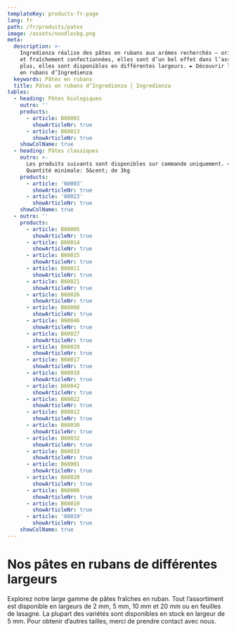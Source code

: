 ```yaml
---
templateKey: products-fr-page
lang: fr
path: /fr/produits/pates
image: /assets/noodlesbg.png
meta:
  description: >-
    Ingredienza réalise des pâtes en rubans aux arômes recherchés – originales
    et fraîchement confectionnées, elles sont d’un bel effet dans l’assiette. De
    plus, elles sont disponibles en différentes largeurs. ► Découvrir les pâtes
    en rubans d’Ingredienza
  keywords: Pâtes en rubans
  title: Pâtes en rubans d’Ingredienza | Ingredienza
tables:
  - heading: Pâtes biologiques
    outro: ''
    products:
      - article: B60002
        showArticleNr: true
      - article: B60013
        showArticleNr: true
    showColName: true
  - heading: Pâtes classiques
    outro: >-
      Les produits suivants sont disponibles sur commande uniquement. <br />
      Quantité minimale: 5&cent; de 3kg
    products:
      - article: '60003'
        showArticleNr: true
      - article: '60023'
        showArticleNr: true
    showColName: true
  - outro: ''
    products:
      - article: B60005
        showArticleNr: true
      - article: B60014
        showArticleNr: true
      - article: B60015
        showArticleNr: true
      - article: B60011
        showArticleNr: true
      - article: B60021
        showArticleNr: true
      - article: B60026
        showArticleNr: true
      - article: B60008
        showArticleNr: true
      - article: B60046
        showArticleNr: true
      - article: B60027
        showArticleNr: true
      - article: B60029
        showArticleNr: true
      - article: B60017
        showArticleNr: true
      - article: B60018
        showArticleNr: true
      - article: B60042
        showArticleNr: true
      - article: B60022
        showArticleNr: true
      - article: B60012
        showArticleNr: true
      - article: B60030
        showArticleNr: true
      - article: B60032
        showArticleNr: true
      - article: B60033
        showArticleNr: true
      - article: B60001
        showArticleNr: true
      - article: B60020
        showArticleNr: true
      - article: B60006
        showArticleNr: true
      - article: B60010
        showArticleNr: true
      - article: '60019'
        showArticleNr: true
    showColName: true
---
```

 
# Nos pâtes en rubans de différentes largeurs

Explorez notre large gamme de pâtes fraîches en ruban. Tout l’assortiment est
disponible en largeurs de 2 mm, 5 mm, 10 mm et 20 mm ou en feuilles de lasagne.
La plupart des variétés sont disponibles en stock en largeur de 5 mm. Pour
obtenir d’autres tailles, merci de prendre contact avec nous.
